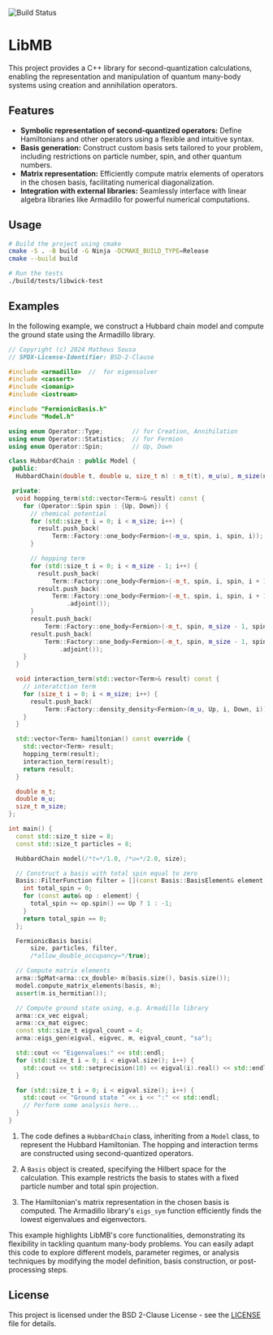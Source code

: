 ![Build Status](https://github.com/keyehzy/cctb/actions/workflows/cmake.yml/badge.svg)
# LibMB

This project provides a C++ library for second-quantization calculations, enabling the representation and manipulation of quantum many-body systems using creation and annihilation operators. 

## Features

- **Symbolic representation of second-quantized operators:** Define Hamiltonians and other operators using a flexible and intuitive syntax.
- **Basis generation:**  Construct custom basis sets tailored to your problem, including restrictions on particle number, spin, and other quantum numbers.
- **Matrix representation:**  Efficiently compute matrix elements of operators in the chosen basis, facilitating numerical diagonalization.
- **Integration with external libraries:** Seamlessly interface with linear algebra libraries like Armadillo for powerful numerical computations.

## Usage

```bash
# Build the project using cmake
cmake -S . -B build -G Ninja -DCMAKE_BUILD_TYPE=Release
cmake --build build

# Run the tests
./build/tests/libwick-test
```

## Examples

In the following example, we construct a Hubbard chain model and compute the ground state using the Armadillo library.

```cpp
// Copyright (c) 2024 Matheus Sousa
// SPDX-License-Identifier: BSD-2-Clause

#include <armadillo>  //  for eigensolver
#include <cassert>
#include <iomanip>
#include <iostream>

#include "FermionicBasis.h"
#include "Model.h"

using enum Operator::Type;        // for Creation, Annihilation
using enum Operator::Statistics;  // for Fermion
using enum Operator::Spin;        // Up, Down

class HubbardChain : public Model {
 public:
  HubbardChain(double t, double u, size_t n) : m_t(t), m_u(u), m_size(n) {}

 private:
  void hopping_term(std::vector<Term>& result) const {
    for (Operator::Spin spin : {Up, Down}) {
      // chemical potential
      for (std::size_t i = 0; i < m_size; i++) {
        result.push_back(
            Term::Factory::one_body<Fermion>(-m_u, spin, i, spin, i));
      }

      // hopping term
      for (std::size_t i = 0; i < m_size - 1; i++) {
        result.push_back(
            Term::Factory::one_body<Fermion>(-m_t, spin, i, spin, i + 1));
        result.push_back(
            Term::Factory::one_body<Fermion>(-m_t, spin, i, spin, i + 1)
                .adjoint());
      }
      result.push_back(
          Term::Factory::one_body<Fermion>(-m_t, spin, m_size - 1, spin, 0));
      result.push_back(
          Term::Factory::one_body<Fermion>(-m_t, spin, m_size - 1, spin, 0)
              .adjoint());
    }
  }

  void interaction_term(std::vector<Term>& result) const {
    // interatction term
    for (size_t i = 0; i < m_size; i++) {
      result.push_back(
          Term::Factory::density_density<Fermion>(m_u, Up, i, Down, i));
    }
  }

  std::vector<Term> hamiltonian() const override {
    std::vector<Term> result;
    hopping_term(result);
    interaction_term(result);
    return result;
  }

  double m_t;
  double m_u;
  size_t m_size;
};

int main() {
  const std::size_t size = 8;
  const std::size_t particles = 8;

  HubbardChain model(/*t=*/1.0, /*u=*/2.0, size);

  // Construct a basis with total spin equal to zero
  Basis::FilterFunction filter = [](const Basis::BasisElement& element) {
    int total_spin = 0;
    for (const auto& op : element) {
      total_spin += op.spin() == Up ? 1 : -1;
    }
    return total_spin == 0;
  };

  FermionicBasis basis(
      size, particles, filter,
      /*allow_double_occupancy=*/true);

  // Compute matrix elements
  arma::SpMat<arma::cx_double> m(basis.size(), basis.size());
  model.compute_matrix_elements(basis, m);
  assert(m.is_hermitian());

  // Compute ground state using, e.g. Armadillo library
  arma::cx_vec eigval;
  arma::cx_mat eigvec;
  const std::size_t eigval_count = 4;
  arma::eigs_gen(eigval, eigvec, m, eigval_count, "sa");

  std::cout << "Eigenvalues:" << std::endl;
  for (std::size_t i = 0; i < eigval.size(); i++) {
    std::cout << std::setprecision(10) << eigval(i).real() << std::endl;
  }

  for (std::size_t i = 0; i < eigval.size(); i++) {
    std::cout << "Ground state " << i << ":" << std::endl;
    // Perform some analysis here...
  }
}
```

1. The code defines a `HubbardChain` class, inheriting from a `Model` class, to
represent the Hubbard Hamiltonian. The hopping and interaction terms are
constructed using second-quantized operators.

2. A `Basis` object is created, specifying the Hilbert space for the calculation.
This example restricts the basis to states with a fixed particle number and
total spin projection.

3. The Hamiltonian's matrix representation in the chosen basis is computed. The
Armadillo library's `eigs_sym` function efficiently finds the lowest eigenvalues
and eigenvectors.

This example highlights LibMB's core functionalities, demonstrating its
flexibility in tackling quantum many-body problems. You can easily adapt this
code to explore different models, parameter regimes, or analysis techniques by
modifying the model definition, basis construction, or post-processing steps.

## License

This project is licensed under the BSD 2-Clause License - see the [LICENSE](LICENSE) file for details.

